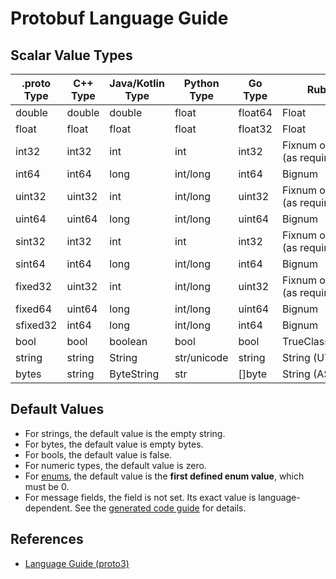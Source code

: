 # Protobuf Language Guide

## Scalar Value Types

.proto Type | C++ Type | Java/Kotlin Type | Python Type | Go Type | Ruby Type | C# Type | PHP Type | Dart Type
---|---|---|---|---|---|---|---|---
double | double | double | float | float64 | Float | double | float | double
float | float | float | float | float32 | Float | float | float | double
int32 | int32 | int | int | int32 | Fixnum or Bignum (as required) | int | integer | int
int64 | int64 | long | int/long | int64 | Bignum | long | integer/string | Int64
uint32 | uint32 | int | int/long | uint32 | Fixnum or Bignum (as required) | uint | integer | int
uint64 | uint64 | long | int/long | uint64 | Bignum | ulong | integer/string | Int64
sint32 | int32 | int | int | int32 | Fixnum or Bignum (as required) | int | integer | int
sint64 | int64 | long | int/long | int64 | Bignum | long | integer/string | Int64
fixed32 | uint32 | int | int/long | uint32 | Fixnum or Bignum (as required) | uint | integer | int
fixed64 | uint64 | long | int/long | uint64 | Bignum | ulong | integer/string | Int64
sfixed32 | int64 | long | int/long | int64 | Bignum | long | integer/string | Int64
bool | bool | boolean | bool | bool | TrueClass/FalseClass | bool | boolean | bool
string | string | String | str/unicode | string | String (UTF-8) | string | string | String
bytes | string | ByteString | str | []byte | String (ASCII-8BIT) | ByteString | string | List

## Default Values
- For strings, the default value is the empty string.
- For bytes, the default value is empty bytes.
- For bools, the default value is false.
- For numeric types, the default value is zero.
- For [enums](https://developers.google.cn/protocol-buffers/docs/proto3?hl=zh-cn#enum), the default value is the **first defined enum value**, which must be 0.
- For message fields, the field is not set. Its exact value is language-dependent. See the [generated code guide](https://developers.google.cn/protocol-buffers/docs/reference/overview?hl=zh-cn) for details.

## References
- [Language Guide (proto3)](https://developers.google.cn/protocol-buffers/docs/proto3?hl=zh-cn)